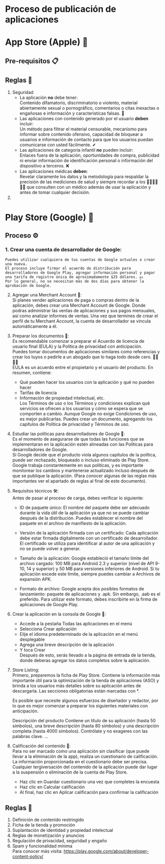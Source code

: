 # Proceso de publicación de aplicaciones

# App Store (Apple) 🍎
## Pre-requisitos 📋

## Reglas 📐
1. Seguridad
    - La aplicación **no** debe tener:  
    Contenido difamatorio, discriminatorio o violento, material abiertamente sexual o pornográfico, comentarios o citas inexactas o engañosas e información y características falsas. 🚫
    - Las aplicaciones con contenido generado por el usuario **deben** incluir:  
    Un método para filtrar el material censurable, mecanismo para informar sobre contenido ofensivo, capacidad de bloquear a usuarios e información de contacto para que los usuarios puedan comunicarse con usted fácilmente. ✔
    - Las aplicaciones de categoría infantil **no** pueden incluir:  
    Enlaces fuera de la aplicación, oportunidades de compra, publicidad ni enviar información de identificación personal o información del dispositivo a terceros. ❌
    -  Las aplicaciones médicas **deben**:  
    Revelar claramente los datos y la metodología para respaldar la precisión de las mediciones de salud y siempre recordar a los 👩‍💼🙎‍♂️👨‍💼 que consulten con un médico además de usar la aplicación y antes de tomar cualquier decisión.
2. 

# Play Store (Google) 🤖
## Proceso ⚙
### 1. Crear una cuenta de desarrollador de Google:  
    
    Puedes utilizar cualquiera de tus cuentas de Google actuales o crear una nueva. 
    El proceso incluye firmar el acuerdo de distribución para desarrolladores de Google Play, agregar información personal y pagar una tarifa de registro única de aproximadamente $25 dólares. 💵 
    Por lo general, no se necesitan más de dos días para obtener la aprobación de Google. 
2. Agregar una Merchant Account 🛒:  
    Si planes vender aplicaciones de paga o compras dentro de la aplicación, debes crear una Merchant Account de Google. Donde podras administrar las ventas de aplicaciones y sus pagos mensuales, así como analizar informes de ventas.
    Una vez que termines de crear el perfil de tu Merchant Account, la cuenta de desarrollador se vincula automáticamente a él. 
3. Preparar los documentos 📄:  
    Es recomendable comenzar a preparar el Acuerdo de licencia de usuario final (EULA) y la Política de privacidad con anticipación.  
    Puedes tomar documentos de aplicaciones similares como referencias y crear los tuyos o pedirle a un abogado que lo haga todo desde cero. 👩‍💼👨‍💼  
    EULA es un acuerdo entre el propietario y el usuario del producto. En resumen, contiene: 
    - Qué pueden hacer los usuarios con la aplicación y qué no pueden hacer
    - Tarifas de licencia
    - Información de propiedad intelectual, etc.  
    Los Términos de uso o los Términos y condiciones explican qué servicios se ofrecen a los usuarios y cómo se espera que se comporten a cambio. Aunque Google no exige Condiciones de uso, es mejor publicarlas. Puedes crear un documento, agregando los capítulos de Política de privacidad y Términos de uso.
4. Estudiar las políticas para desarrolladores de Google 🧐:  
    Es el momento de asegurarse de que todas las funciones que se implementaran en la aplicación estén alineadas con las Políticas para desarrolladores de Google.  
    Si Google decide que el producto viola algunos capítulos de la política, puede ser rechazado, bloqueado o incluso eliminado de Play Store.  
    Google trabaja constantemente en sus políticas, y es importante monitorear los cambios y mantenerse actualizado incluso después de que se publique la aplicación. (Para conocer algunas de las reglas más importantes ver el apartado de reglas al final de este documento).
5. Requisitos técnicos 🛠:  
    Antes de pasar al proceso de carga, debes verificar lo siguiente:

    - ID de paquete único:
    El nombre del paquete debe ser adecuado durante la vida útil de la aplicación ya que no se puede cambiar después de la distribución. Puedes establecer el nombre del paquete en el archivo de manifiesto de la aplicación. 

    - Versión de la aplicación firmada con un certificado:
    Cada aplicación debe estar firmada digitalmente con un certificado de desarrollador. El certificado se utiliza para identificar al autor de una aplicación y no se puede volver a generar.

    - Tamaño de la aplicación:
    Google estableció el tamaño límite del archivo cargado: 100 MB para Android 2.3 y superior (nivel de API 9-10, 14 y superior) y 50 MB para versiones inferiores de Android.
    Si tu aplicación excede este límite, siempre puedes cambiar a Archivos de expansión APK. 

    - Formato de archivo:
    Google acepta dos posibles formatos de lanzamiento: paquete de aplicaciones y .apk. Sin embargo, .aab es el preferido. Para utilizar este formato, debes inscribirte en la firma de aplicaciones de Google Play.
6. Crear la aplicación en la consola de Google 🔮:
    - Accede a la pestaña Todas las aplicaciones en el menú
    - Selecciona Crear aplicación
    - Elije el idioma predeterminado de la aplicación en el menú desplegable
    - Agrega una breve descripción de la aplicación
    - Y toca Crear  
    Después de esto, serás llevado a la página de entrada de la tienda, donde deberas agregar los datos completos sobre la aplicación.
7. Store Listing:  
    Primero, preparemos la ficha de Play Store. Contiene la información más importante útil para la optimización de la tienda de aplicaciones (ASO) y brinda a los usuarios más detalles sobre su aplicación antes de descargarla. Las secciones obligatorias están marcadas con *.

    Es posible que necesite algunos esfuerzos de diseñador y redactor, por lo que es mejor comenzar a preparar los siguientes materiales con anticipación.

    Descripción del producto
    Contiene un título de su aplicación (hasta 50 símbolos), una breve descripción (hasta 80 símbolos) y una descripción completa (hasta 4000 símbolos). Contrólate y no exageres con las palabras clave. 
    ...
8. Calificación del contenido 💯:  
    Para no ser marcado como una aplicación sin clasificar (que puede llevar a la eliminación de la app), realiza un cuestionario de calificación.  
    La información proporcionada en el cuestionario debe ser precisa. Cualquier tergiversación del contenido de la aplicación puede dar lugar a la suspensión o eliminación de la cuenta de Play Store.
    - Haz clic en Guardar cuestionario una vez que completes la encuesta
    - Haz clic en Calcular calificación
    - Al final, haz clic en Aplicar calificación para confirmar la calificación
## Reglas 📐
1. Definición de contenido restringido
2. Ficha de la tienda y promoción
3. Suplantación de identidad y propiedad intelectual
4. Reglas de monetización y anuncios
5. Regulación de privacidad, seguridad y engaño
6. Spam y funcionalidad mínima  
Para conocer más visita: https://play.google.com/about/developer-content-policy/